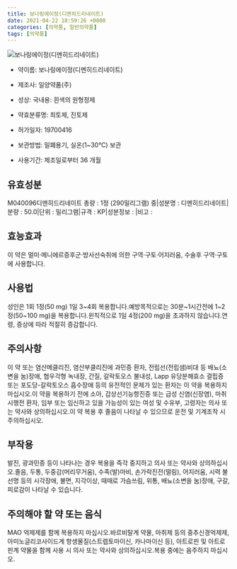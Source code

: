 ```yaml
---
title: 보나링에이정(디멘히드리네이트)
date: 2021-04-22 18:59:26 +0800
categories: [의약품, 일반의약품]
tags: [의약품]
---
```

![보나링에이정(디멘히드리네이트)](https://nedrug.mfds.go.kr/pbp/cmn/itemImageDownload/151317976910500067)

- 약이름: 보나링에이정(디멘히드리네이트)
- 제조사: 일양약품(주)
- 성상: 국내용: 흰색의 원형정제

- 약효분류명: 최토제, 진토제
- 허가일자: 19700416
- 보관방법: 밀폐용기, 실온(1~30℃) 보관
- 사용기간: 제조일로부터 36 개월
## 유효성분
M040096디멘히드리네이트
총량 : 1정 (290밀리그램) 중|성분명 : 디멘히드리네이트|분량 : 50.0|단위 : 밀리그램|규격 : KP|성분정보 : |비고 :
## 효능효과
이 약은 멀미·메니에르증후군·방사선숙취에 의한 구역·구토·어지러움, 수술후 구역·구토에 사용합니다.
## 사용법
성인은 1회 1정(50 mg) 1일 3~4회 복용합니다.예방목적으로는 30분~1시간전에 1~2정(50~100 mg)을 복용합니다.윈칙적으로 1일 4정(200 mg)을 초과하지 않습니다.연령, 증상에 따라 적절히 증감합니다.
## 주의사항
이 약 또는 염산메클리진, 염산부클리진에 과민증 환자, 전립선(전립샘)비대 등 배뇨(소변을 눔)장애, 협우각형 녹내장, 간질, 갈락토오스 불내성, Lapp 유당분해효소 결핍증 또는 포도당-갈락토오스 흡수장애 등의 유전적인 문제가 있는 환자는 이 약을 복용하지 마십시오.이 약을 복용하기 전에 소아, 갑상선기능항진증 또는 급성 신염(신장염), 마취시행전 환자, 임부 또는 임신하고 있을 가능성이 있는 여성 및 수유부, 고령자는 의사 또는 약사와 상의하십시오.이 약 복용 후 졸음이 나타날 수 있으므로 운전 및 기계조작 시 주의하십시오.
## 부작용
발진, 광과민증 등이 나타나는 경우 복용을 즉각 중지하고 의사 또는 약사와 상의하십시오.졸음, 두통, 두중감(머리무거움), 수족(발)마비, 손가락진전(떨림), 어지러움, 시력 불선명 등의 시각장애, 불면, 지각이상, 때때로 가슴쓰림, 위통, 배뇨(소변을 눔)장애, 구갈, 피로감이 나타날 수 있습니다.
## 주의해야 할 약 또는 음식
MAO 억제제를 함께 복용하지 마십시오.바르비탈계 약물, 마취제 등의 중추신경억제제, 아미노글리코사이드계 항생물질(스트렙토마이신, 카나마이신 등), 아트로핀 및 아트로핀계 약물을 함께 사용 시 의사 또는 약사와 상의하십시오.복용 중에는 음주하지 마십시오.
